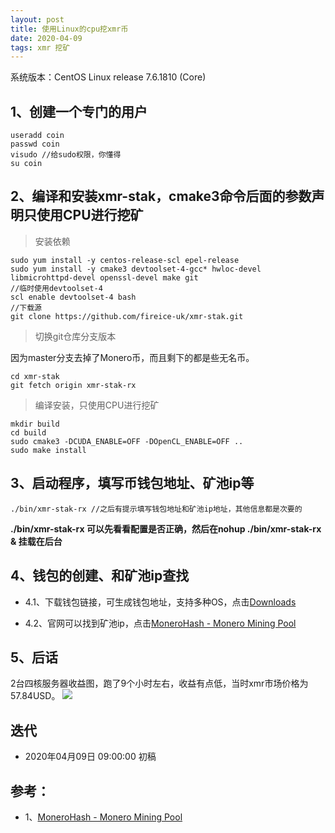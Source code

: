 ```yaml
---
layout: post
title: 使用Linux的cpu挖xmr币
date: 2020-04-09
tags: xmr 挖矿
---
```

系统版本：CentOS Linux release 7.6.1810 (Core)

## 1、创建一个专门的用户
```
useradd coin
passwd coin
visudo //给sudo权限，你懂得
su coin
```

## 2、编译和安装xmr-stak，cmake3命令后面的参数声明只使用CPU进行挖矿

> 安装依赖

```
sudo yum install -y centos-release-scl epel-release
sudo yum install -y cmake3 devtoolset-4-gcc* hwloc-devel libmicrohttpd-devel openssl-devel make git
//临时使用devtoolset-4
scl enable devtoolset-4 bash
//下载源
git clone https://github.com/fireice-uk/xmr-stak.git
```
> 切换git仓库分支版本

因为master分支去掉了Monero币，而且剩下的都是些无名币。
```
cd xmr-stak
git fetch origin xmr-stak-rx
```

> 编译安装，只使用CPU进行挖矿

```
mkdir build
cd build
sudo cmake3 -DCUDA_ENABLE=OFF -DOpenCL_ENABLE=OFF ..
sudo make install
```

## 3、启动程序，填写币钱包地址、矿池ip等
```
./bin/xmr-stak-rx //之后有提示填写钱包地址和矿池ip地址，其他信息都是次要的
```
**./bin/xmr-stak-rx 可以先看看配置是否正确，然后在nohup ./bin/xmr-stak-rx & 挂载在后台**

## 4、钱包的创建、和矿池ip查找

* 4.1、下载钱包链接，可生成钱包地址，支持多种OS，点击[Downloads](https://web.getmonero.org/downloads/)

* 4.2、官网可以找到矿池ip，点击[MoneroHash - Monero Mining Pool](https://monerohash.com/#)

## 5、后话
2台四核服务器收益图，跑了9个小时左右，收益有点低，当时xmr市场价格为57.84USD。
![](http://img.zzhpeng.cn/Fr9Zq23WuchKUcBHAZB7gwhCIZvR)

## 迭代
* 2020年04月09日 09:00:00 初稿

## 参考：
* 1、[MoneroHash - Monero Mining Pool](https://monerohash.com/#getting_started)
